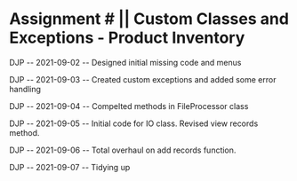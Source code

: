 # Assignment # || Custom Classes and Exceptions - Product Inventory

DJP -- 2021-09-02 -- Designed initial missing code and menus

DJP -- 2021-09-03 -- Created custom exceptions and added some error handling

DJP -- 2021-09-04 -- Compelted methods in FileProcessor class

DJP -- 2021-09-05 -- Initial code for IO class. Revised view records method.

DJP -- 2021-09-06 -- Total overhaul on add records function.

DJP -- 2021-09-07 -- Tidying up
